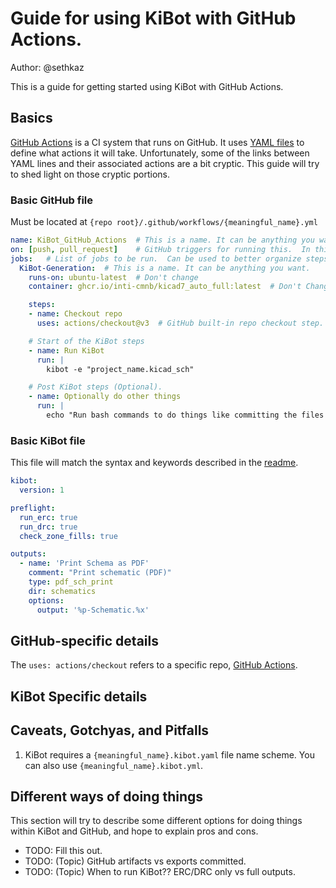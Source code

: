 # Guide for using KiBot with GitHub Actions.
Author: @sethkaz

This is a guide for getting started using KiBot with GitHub Actions.

## Basics

[GitHub Actions](https://github.com/actions) is a CI system that runs on GitHub. It uses [YAML files](https://docs.ansible.com/ansible/latest/reference_appendices/YAMLSyntax.html) to define what actions it will take. Unfortunately, some of the links between YAML lines and their associated actions are a bit cryptic.  This guide will try to shed light on those cryptic portions.

### Basic GitHub file

Must be located at `{repo root}/.github/workflows/{meaningful_name}.yml`

```yaml
name: KiBot_GitHub_Actions  # This is a name. It can be anything you want.
on: [push, pull_request]    # GitHub triggers for running this.  In this example it will run when anything is pushed to GitHub or a pull request is created.
jobs:   # List of jobs to be run.  Can be used to better organize steps.
  KiBot-Generation:  # This is a name. It can be anything you want.
    runs-on: ubuntu-latest  # Don't change
    container: ghcr.io/inti-cmnb/kicad7_auto_full:latest  # Don't Change, except if needing older version of KiCad.

    steps:
    - name: Checkout repo
      uses: actions/checkout@v3  # GitHub built-in repo checkout step.

    # Start of the KiBot steps
    - name: Run KiBot
      run: |
        kibot -e "project_name.kicad_sch"

    # Post KiBot steps (Optional).
    - name: Optionally do other things
      run: |
        echo "Run bash commands to do things like committing the files or adding them as artifacts"
```


### Basic KiBot file

This file will match the syntax and keywords described in the [readme](https://kibot.readthedocs.io/en/latest/).

```yaml
kibot:
  version: 1

preflight:
  run_erc: true
  run_drc: true
  check_zone_fills: true

outputs:
  - name: 'Print Schema as PDF'
    comment: "Print schematic (PDF)"
    type: pdf_sch_print
    dir: schematics
    options:
      output: '%p-Schematic.%x'
```

## GitHub-specific details

The `uses: actions/checkout` refers to a specific repo, [GitHub Actions](https://github.com/actions).

## KiBot Specific details



## Caveats, Gotchyas, and Pitfalls

1. KiBot requires a `{meaningful_name}.kibot.yaml` file name scheme. You can also use `{meaningful_name}.kibot.yml`.

## Different ways of doing things

This section will try to describe some different options for doing things within KiBot and GitHub, and hope to explain pros and cons.

- TODO: Fill this out.
- TODO: (Topic) GitHub artifacts vs exports committed.
- TODO: (Topic) When to run KiBot??  ERC/DRC only vs full outputs.
